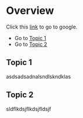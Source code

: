 # Overview
Click this [link](https://google.com) to go to google.

- Go to [Topic 1](#topic-1)
- Go to [Topic 2](#topic-2)


## Topic 1

asdsadsadnalsndlskndklas

## Topic 2

sldflkdsjflkdsjfldsjf
